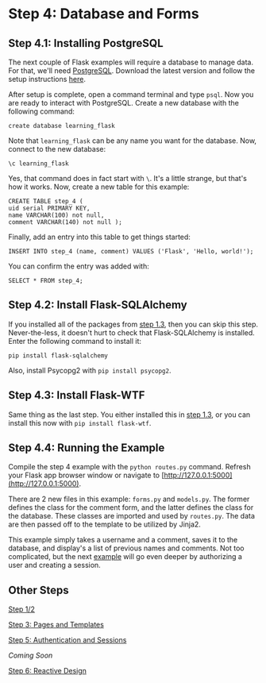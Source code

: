 # Step 4: Database and Forms

## Step 4.1: Installing PostgreSQL

The next couple of Flask examples will require a database to manage data. For that, we'll need [PostgreSQL](https://www.postgresql.org). Download the latest version and follow the setup instructions [here](http://postgresapp.com).

After setup is complete, open a command terminal and type ```psql```. Now you are ready to interact with PostgreSQL. Create a new database with the following command:

```
create database learning_flask
```

Note that ```learning_flask``` can be any name you want for the database. Now, connect to the new database:

```
\c learning_flask
```

Yes, that command does in fact start with ```\```. It's a little strange, but that's how it works. Now, create a new table for this example:

```
CREATE TABLE step_4 (
uid serial PRIMARY KEY,
name VARCHAR(100) not null,
comment VARCHAR(140) not null );
```

Finally, add an entry into this table to get things started:

```
INSERT INTO step_4 (name, comment) VALUES ('Flask', 'Hello, world!');
```

You can confirm the entry was added with:

```
SELECT * FROM step_4;
```

## Step 4.2: Install Flask-SQLAlchemy

If you installed all of the packages from [step 1.3](https://github.com/rsm5139/learning-flask), then you can skip this step. Never-the-less, it doesn't hurt to check that Flask-SQLAlchemy is installed. Enter the following command to install it:

```
pip install flask-sqlalchemy
```

Also, install Psycopg2 with ```pip install psycopg2```.

## Step 4.3: Install Flask-WTF

Same thing as the last step. You either installed this in [step 1.3](https://github.com/rsm5139/learning-flask), or you can install this now with ```pip install flask-wtf```.

## Step 4.4: Running the Example

Compile the step 4 example with the ```python routes.py``` command. Refresh your Flask app browser window or navigate to [http://127.0.0.1:5000](http://127.0.0.1:5000). 

There are 2 new files in this example: ```forms.py``` and ```models.py```. The former defines the class for the comment form, and the latter defines the class for the database. These classes are imported and used by ```routes.py```. The data are then passed off to the template to be utilized by Jinja2.

This example simply takes a username and a comment, saves it to the database, and display's a list of previous names and comments. Not too complicated, but the next [example](https://github.com/rsm5139/learning-flask/tree/master/step_5) will go even deeper by authorizing a user and creating a session.

## Other Steps

[Step 1/2](https://github.com/rsm5139/learning-flask)

[Step 3: Pages and Templates](https://github.com/rsm5139/learning-flask/tree/master/step_3)

[Step 5: Authentication and Sessions](https://github.com/rsm5139/learning-flask/tree/master/step_5)

*Coming Soon*

[Step 6: Reactive Design](https://github.com/rsm5139/learning-flask/tree/master/step_6)